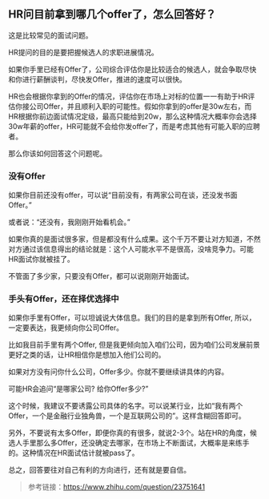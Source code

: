 ## HR问目前拿到哪几个offer了，怎么回答好？

这是比较常见的面试问题。

HR提问的目的是要把握候选人的求职进展情况。

如果你手里已经有Offer了，公司综合评估你是比较适合的候选人，就会争取尽快和你进行薪酬谈判，尽快发Offer，推进的速度可以很快。

HR也会根据你拿到的Offer的情况，评估你在市场上对标的位置一一有助于HR评估你接公司Offer，并且顺利入职的可能性。假如你拿到的offer是30w左右，而HR根据你前边面试情况定级，最高只能给到20w，那么这种情况大概率你会选择30w年薪的offer，HR可能就不会给你发offer了，而是考虑其他有可能入职的应聘者。

那么你该如何回答这个问题呢。

### 没有Offer

如果你目前还没有offer，可以说“目前没有，有两家公司在谈，还没发书面Offer。”

或者说：“还没有，我刚刚开始看机会。”

如果你真的是面试很多家，但是都没有什么成果。这个千万不要让对方知道，不然对方通过该信息得出的结论就是：这个人可能水平不是很高，没啥竞争力。可能HR面试你就被挂了。

不管面了多少家，只要没有Offer，都可以说刚刚开始面试。

### 手头有Offer，还在择优选择中

如果你手里有Offer，可以坦诚说大体信息。我们的目的是拿到所有Offer, 所以，一定要表达，我更倾向你公司Offer。

比如我目前手里有两个Offer, 但是我更倾向加入咱们公司，因为咱们公司发展前景更好之类的话，让HR相信你是想加入他们公司的。

如果对方没有问你什么公司，Offer多少。你就不要继续讲具体的内容。

可能HR会追问“是哪家公司? 给你Offer多少?”

这个时候，我建议不要诱露公司具体的名字。可以说某行业，比如“我有两个Offer，一个是金融行业独角兽，一个是互联网公司的”。这样含糊回答即可。

另外，不要说有太多Offer，即便你真的有很多，就说2-3个。站在HR的角度，候选人手里那么多Offer，还没确定去哪家，在市场上不断面试，大概率是来练手的。这种情况在HR面试估计就被pass了。



总之，回答要往对自己有利的方向进行，还有就是要自信。



> 参考链接：https://www.zhihu.com/question/23751641